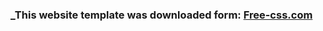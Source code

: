 ### _This website template was downloaded form: [Free-css.com](https://www.free-css.com/free-css-templates/page287/eflyer)
